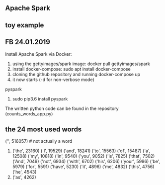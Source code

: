 ##
##  Apache Spark
##  toy example
##  FB 24.01.2019

Install Apache Spark via Docker:
1. using the gettyimages/spark image: docker pull gettyimages/spark
2. install docker-compose: sudo apt install docker-compose
3. cloning the github repository and running docker-compose up
4. it now starts (-d for non-verbose mode)

pyspark
1. sudo pip3.6 install pyspark

The written python code can be found in the repository (counts_words_app.py)

## the 24 most used words
('', 516057) # not actually a word 
1. ('the', 23160)
    ('I', 19529)
    ('and', 18241)
    ('to', 15563)
    ('of', 15487)
    ('a', 12508)
    ('my', 10818)
    ('in', 9540)
    ('you', 9052)
    ('is', 7825)
    ('that', 7502)
    ('And', 7049)
    ('not', 6934)
    ('with', 6702)
    ('his', 6206)
    ('your', 5996)
    ('be', 5979)
    ('for', 5591)
    ('have', 5230)
    ('it', 4896)
    ('me', 4832)
    ('this', 4756)
    ('he', 4543)
24. ('as', 4262)